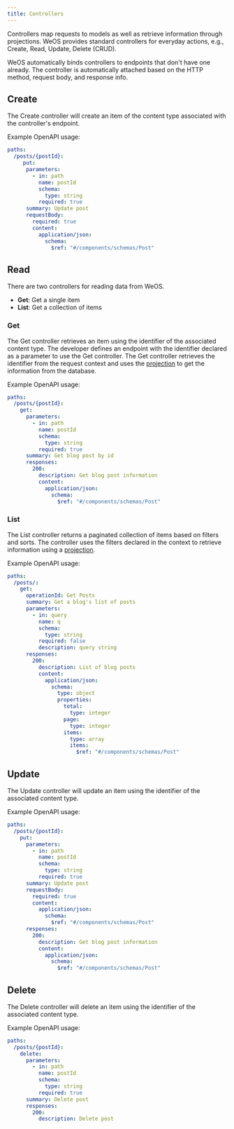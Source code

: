 ```yaml
---
title: Controllers
---
```


[projections]: /docs/concepts/projections

Controllers map requests to models as well as retrieve information through projections. WeOS provides standard controllers for everyday actions, e.g., Create, Read, Update, Delete (CRUD).

WeOS automatically binds controllers to endpoints that don't have one already. The controller is automatically attached based on the HTTP method, request body, and response info.

## Create
The Create controller will create an item of the content type associated with the controller's endpoint.

Example OpenAPI usage:
```yaml
paths:
  /posts/{postId}:
     put:
      parameters:
        - in: path
          name: postId
          schema:
            type: string
          required: true
      summary: Update post
      requestBody:
        required: true
        content:
          application/json:
            schema:
              $ref: "#/components/schemas/Post"
```

## Read
There are two controllers for reading data from WeOS.
- **Get**: Get a single item
- **List**: Get a collection of items

### Get
The Get controller retrieves an item using the identifier of the associated content
type. The developer defines an endpoint with the identifier declared as a parameter to
use the Get controller. The Get controller retrieves the identifier from the request
context and uses the [projection][projections] to get the information from the database.

Example OpenAPI usage:
```yaml
paths:
  /posts/{postId}:
    get:
      parameters:
        - in: path
          name: postId
          schema:
            type: string
          required: true
      summary: Get blog post by id
      responses:
        200:
          description: Get blog post information
          content:
            application/json:
              schema:
                $ref: "#/components/schemas/Post"
```

### List
The List controller returns a paginated collection of items based on filters and sorts. The controller uses the filters
declared in the context to retrieve information using a [projection][projections].

Example OpenAPI usage:
```yaml
paths:
  /posts/:
    get:
      operationId: Get Posts
      summary: Get a blog's list of posts
      parameters:
        - in: query
          name: q
          schema:
            type: string
          required: false
          description: query string
      responses:
        200:
          description: List of blog posts
          content:
            application/json:
              schema:
                type: object
                properties:
                  total:
                    type: integer
                  page:
                    type: integer
                  items:
                    type: array
                    items:
                      $ref: "#/components/schemas/Post"
```

## Update
The Update controller will update an item using the identifier of the associated
content type.

Example OpenAPI usage:
```yaml
paths:
  /posts/{postId}:
    put:
      parameters:
        - in: path
          name: postId
          schema:
            type: string
          required: true
      summary: Update post
      requestBody:
        required: true
        content:
          application/json:
            schema:
              $ref: "#/components/schemas/Post"
      responses:
        200:
          description: Get blog post information
          content:
            application/json:
              schema:
                $ref: "#/components/schemas/Post"
```
## Delete
The Delete controller will delete an item using the identifier of the associated
content type.

Example OpenAPI usage:
```yaml
paths:
  /posts/{postId}:
    delete:
      parameters:
        - in: path
          name: postId
          schema:
            type: string
          required: true
      summary: Delete post
      responses:
        200:
          description: Delete post
```
